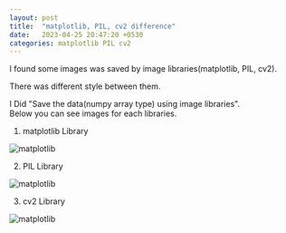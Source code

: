 ```yaml
---
layout: post
title:  "matplotlib, PIL, cv2 difference"
date:   2023-04-25 20:47:20 +0530
categories: matplotlib PIL cv2
---
```


I found some images was saved by image libraries(matplotlib, PIL, cv2).

There was different style between them. 

I Did "Save the data(numpy array type) using image libraries".    
Below you can see images for each libraries.    

1. matplotlib Library

![matplotlib](/Users/gahyunson/Work/GahyunSon.github.io/assets/images/matplotlib.png)

2. PIL Library

![matplotlib](/Users/gahyunson/Work/GahyunSon.github.io/assets/images/PIL.png)

3. cv2 Library

![matplotlib](/Users/gahyunson/Work/GahyunSon.github.io/assets/images/cv2.png)



